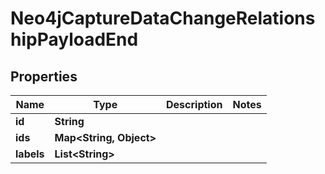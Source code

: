

# Neo4jCaptureDataChangeRelationshipPayloadEnd


## Properties

| Name | Type | Description | Notes |
|------------ | ------------- | ------------- | -------------|
|**id** | **String** |  |  |
|**ids** | **Map&lt;String, Object&gt;** |  |  |
|**labels** | **List&lt;String&gt;** |  |  |



